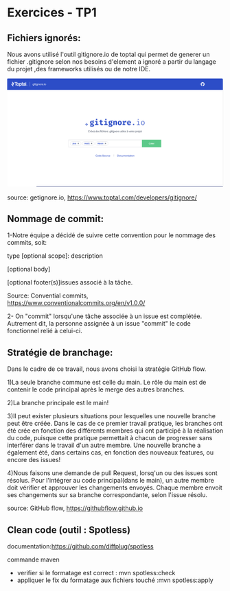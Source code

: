# Exercices - TP1

## Fichiers ignorés:
Nous avons utilisé l'outil gitignore.io de toptal qui permet de generer un fichier .gitignore  selon nos besoins d'element a ignoré a partir 
du langage du projet ,des frameworks utilisés ou de notre IDE.

<img src="../src/main/resources/image/gitignore.png"/>

source: getignore.io, https://www.toptal.com/developers/gitignore/

## Nommage de commit:

1-Notre équipe a décidé de suivre cette convention pour le nommage des commits, soit: 

type [optional scope]: description

[optional body]

[optional footer(s)]issues associé à la tâche.

Source: Convential commits, https://www.conventionalcommits.org/en/v1.0.0/


2- On "commit" lorsqu'une tâche associée à un issue est complétée. Autrement dit, la personne assignée à un issue "commit" le code fonctionnel relié à celui-ci. 

## Stratégie de branchage:

Dans le cadre de ce travail, nous avons choisi la stratégie GitHub flow.

1)La seule branche commune est celle du main. Le rôle du main est de contenir le code principal après le merge des autres branches.

2)La branche principale est le main!

3)Il peut exister plusieurs situations pour lesquelles une nouvelle branche peut être créée. Dans le cas de ce premier travail pratique, 
les branches ont été crée en fonction des différents membres qui ont participé à la réalisation du code, puisque cette pratique permettait à chacun de progresser sans interférer dans le travail d'un autre membre.
Une nouvelle branche a également été, dans certains cas, en fonction des nouveaux features, ou encore des issues!

4)Nous faisons une demande de pull Request, lorsq'un ou des issues sont résolus. Pour l'intégrer au code principal(dans le main), un autre membre doit vérifier et approuver les changements envoyés. Chaque membre envoit ses changements sur sa branche correspondante, selon l'issue résolu.

source: GitHub flow, https://githubflow.github.io

## Clean code (outil : Spotless)

documentation:https://github.com/diffplug/spotless

commande maven
- verifier  si le  formatage est correct :  mvn spotless:check
- appliquer le fix du formatage aux fichiers touché  :mvn spotless:apply



